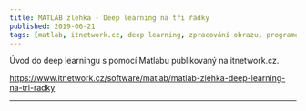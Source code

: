 ```yaml
---
title: MATLAB zlehka - Deep learning na tři řádky
published: 2019-06-21
tags: [matlab, itnetwork.cz, deep learning, zpracování obrazu, programování ]
---
```


Úvod do deep learningu s pomocí Matlabu publikovaný na itnetwork.cz.

https://www.itnetwork.cz/software/matlab/matlab-zlehka-deep-learning-na-tri-radky

---
